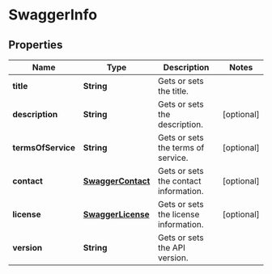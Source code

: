 
# SwaggerInfo

## Properties
Name | Type | Description | Notes
------------ | ------------- | ------------- | -------------
**title** | **String** | Gets or sets the title. | 
**description** | **String** | Gets or sets the description. |  [optional]
**termsOfService** | **String** | Gets or sets the terms of service. |  [optional]
**contact** | [**SwaggerContact**](SwaggerContact.md) | Gets or sets the contact information. |  [optional]
**license** | [**SwaggerLicense**](SwaggerLicense.md) | Gets or sets the license information. |  [optional]
**version** | **String** | Gets or sets the API version. | 



